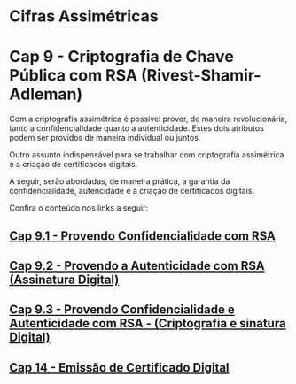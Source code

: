 # Cifras Assimétricas

# Cap 9 - Criptografia de Chave Pública com RSA (Rivest-Shamir-Adleman)

Com a criptografia assimétrica é possível prover, de maneira revolucionária, tanto a confidencialidade quanto a autenticidade. Estes dois atributos podem ser providos de maneira individual ou juntos.

Outro assunto indispensável para se trabalhar com criptografia assimétrica é a criação de certificados digitais.

A seguir, serão abordadas, de maneira prática, a garantia da confidencialidade, autencidade e a criação de certificados digitais.

Confira o conteúdo nos links a seguir:
## [Cap 9.1 - Provendo Confidencialidade com RSA](./Cap_9.1/README.md)


## [Cap 9.2 - Provendo a Autenticidade com RSA (Assinatura Digital)](./Cap_9.2/README.Md)


## [Cap 9.3 - Provendo Confidencialidade e Autenticidade com RSA  - (Criptografia e sinatura Digital)](./Cap_9.3/README.md)

## [Cap 14 - Emissão de Certificado Digital](./Cap_14/README.md)
